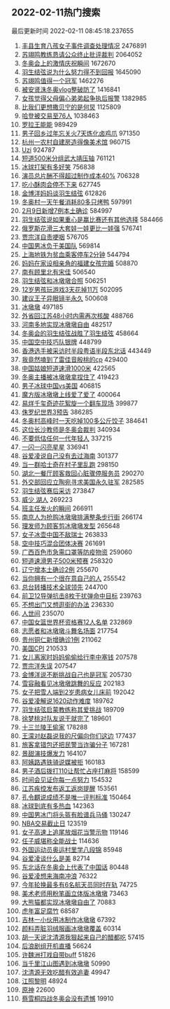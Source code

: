 ## 2022-02-11热门搜索 
最后更新时间 2022-02-11 08:45:18.237655 
1. [丰县生育八孩女子事件调查处理情况](https://s.weibo.com/weibo?q=%23%E4%B8%B0%E5%8E%BF%E7%94%9F%E8%82%B2%E5%85%AB%E5%AD%A9%E5%A5%B3%E5%AD%90%E4%BA%8B%E4%BB%B6%E8%B0%83%E6%9F%A5%E5%A4%84%E7%90%86%E6%83%85%E5%86%B5%23&Refer=top) 2476891
1. [苏翊鸣教练恳请公众终止批评裁判](https://s.weibo.com/weibo?q=%23%E8%8B%8F%E7%BF%8A%E9%B8%A3%E6%95%99%E7%BB%83%E6%81%B3%E8%AF%B7%E5%85%AC%E4%BC%97%E7%BB%88%E6%AD%A2%E6%89%B9%E8%AF%84%E8%A3%81%E5%88%A4%23&Refer=top) 2064052
1. [冬奥会上的激情庆祝瞬间](https://s.weibo.com/weibo?q=%23%E5%86%AC%E5%A5%A5%E4%BC%9A%E4%B8%8A%E7%9A%84%E6%BF%80%E6%83%85%E5%BA%86%E7%A5%9D%E7%9E%AC%E9%97%B4%23&Refer=top) 1672670
1. [羽生结弦说为什么努力得不到回报](https://s.weibo.com/weibo?q=%23%E7%BE%BD%E7%94%9F%E7%BB%93%E5%BC%A6%E8%AF%B4%E4%B8%BA%E4%BB%80%E4%B9%88%E5%8A%AA%E5%8A%9B%E5%BE%97%E4%B8%8D%E5%88%B0%E5%9B%9E%E6%8A%A5%23&Refer=top) 1645090
1. [苏翊鸣值得一个冠军](https://s.weibo.com/weibo?q=%E8%8B%8F%E7%BF%8A%E9%B8%A3%E5%80%BC%E5%BE%97%E4%B8%80%E4%B8%AA%E5%86%A0%E5%86%9B&Refer=top) 1462276
1. [被安贤洙冬奥vlog整破防了](https://s.weibo.com/weibo?q=%23%E8%A2%AB%E5%AE%89%E8%B4%A4%E6%B4%99%E5%86%AC%E5%A5%A5vlog%E6%95%B4%E7%A0%B4%E9%98%B2%E4%BA%86%23&Refer=top) 1416841
1. [女孩觉得父母偏心弟弟起争执后报警](https://s.weibo.com/weibo?q=%23%E5%A5%B3%E5%AD%A9%E8%A7%89%E5%BE%97%E7%88%B6%E6%AF%8D%E5%81%8F%E5%BF%83%E5%BC%9F%E5%BC%9F%E8%B5%B7%E4%BA%89%E6%89%A7%E5%90%8E%E6%8A%A5%E8%AD%A6%23&Refer=top) 1382985
1. [比我们更想撒贝宁的是何炅](https://s.weibo.com/weibo?q=%23%E6%AF%94%E6%88%91%E4%BB%AC%E6%9B%B4%E6%83%B3%E6%92%92%E8%B4%9D%E5%AE%81%E7%9A%84%E6%98%AF%E4%BD%95%E7%82%85%23&Refer=top) 1125809
1. [哈登被交易至76人](https://s.weibo.com/weibo?q=%23%E5%93%88%E7%99%BB%E8%A2%AB%E4%BA%A4%E6%98%93%E8%87%B376%E4%BA%BA%23&Refer=top) 1038463
1. [罗拉王能能](https://s.weibo.com/weibo?q=%E7%BD%97%E6%8B%89%E7%8E%8B%E8%83%BD%E8%83%BD&Refer=top) 989429
1. [男子回乡过年忘关火7天炼化卤鸡爪](https://s.weibo.com/weibo?q=%23%E7%94%B7%E5%AD%90%E5%9B%9E%E4%B9%A1%E8%BF%87%E5%B9%B4%E5%BF%98%E5%85%B3%E7%81%AB7%E5%A4%A9%E7%82%BC%E5%8C%96%E5%8D%A4%E9%B8%A1%E7%88%AA%23&Refer=top) 971350
1. [杭州一农村自建房造得像美术馆](https://s.weibo.com/weibo?q=%23%E6%9D%AD%E5%B7%9E%E4%B8%80%E5%86%9C%E6%9D%91%E8%87%AA%E5%BB%BA%E6%88%BF%E9%80%A0%E5%BE%97%E5%83%8F%E7%BE%8E%E6%9C%AF%E9%A6%86%23&Refer=top) 960715
1. [Uzi](https://s.weibo.com/weibo?q=Uzi&Refer=top) 924787
1. [短道500米分组武大靖压轴](https://s.weibo.com/weibo?q=%23%E7%9F%AD%E9%81%93500%E7%B1%B3%E5%88%86%E7%BB%84%E6%AD%A6%E5%A4%A7%E9%9D%96%E5%8E%8B%E8%BD%B4%23&Refer=top) 761121
1. [冰球打架有多好笑](https://s.weibo.com/weibo?q=%23%E5%86%B0%E7%90%83%E6%89%93%E6%9E%B6%E6%9C%89%E5%A4%9A%E5%A5%BD%E7%AC%91%23&Refer=top) 756838
1. [演员总片酬不得超过制作成本40%](https://s.weibo.com/weibo?q=%23%E6%BC%94%E5%91%98%E6%80%BB%E7%89%87%E9%85%AC%E4%B8%8D%E5%BE%97%E8%B6%85%E8%BF%87%E5%88%B6%E4%BD%9C%E6%88%90%E6%9C%AC40%25%23&Refer=top) 706328
1. [吃小酥肉会停不下来](https://s.weibo.com/weibo?q=%23%E5%90%83%E5%B0%8F%E9%85%A5%E8%82%89%E4%BC%9A%E5%81%9C%E4%B8%8D%E4%B8%8B%E6%9D%A5%23&Refer=top) 627745
1. [金博洋妈妈谈羽生结弦](https://s.weibo.com/weibo?q=%23%E9%87%91%E5%8D%9A%E6%B4%8B%E5%A6%88%E5%A6%88%E8%B0%88%E7%BE%BD%E7%94%9F%E7%BB%93%E5%BC%A6%23&Refer=top) 612826
1. [冬奥村一天午餐消耗80多只烤鸭](https://s.weibo.com/weibo?q=%23%E5%86%AC%E5%A5%A5%E6%9D%91%E4%B8%80%E5%A4%A9%E5%8D%88%E9%A4%90%E6%B6%88%E8%80%9780%E5%A4%9A%E5%8F%AA%E7%83%A4%E9%B8%AD%23&Refer=top) 597991
1. [2月9日新增7例本土确诊](https://s.weibo.com/weibo?q=%232%E6%9C%889%E6%97%A5%E6%96%B0%E5%A2%9E7%E4%BE%8B%E6%9C%AC%E5%9C%9F%E7%A1%AE%E8%AF%8A%23&Refer=top) 584997
1. [羽生结弦说如果重心是赢比赛还有其他选择](https://s.weibo.com/weibo?q=%23%E7%BE%BD%E7%94%9F%E7%BB%93%E5%BC%A6%E8%AF%B4%E5%A6%82%E6%9E%9C%E9%87%8D%E5%BF%83%E6%98%AF%E8%B5%A2%E6%AF%94%E8%B5%9B%E8%BF%98%E6%9C%89%E5%85%B6%E4%BB%96%E9%80%89%E6%8B%A9%23&Refer=top) 584466
1. [俄罗斯花滑三大套娃一娃更比一娃强](https://s.weibo.com/weibo?q=%23%E4%BF%84%E7%BD%97%E6%96%AF%E8%8A%B1%E6%BB%91%E4%B8%89%E5%A4%A7%E5%A5%97%E5%A8%83%E4%B8%80%E5%A8%83%E6%9B%B4%E6%AF%94%E4%B8%80%E5%A8%83%E5%BC%BA%23&Refer=top) 576741
1. [贾宗洋自责哽咽](https://s.weibo.com/weibo?q=%23%E8%B4%BE%E5%AE%97%E6%B4%8B%E8%87%AA%E8%B4%A3%E5%93%BD%E5%92%BD%23&Refer=top) 576705
1. [中国男冰负于美国队](https://s.weibo.com/weibo?q=%E4%B8%AD%E5%9B%BD%E7%94%B7%E5%86%B0%E8%B4%9F%E4%BA%8E%E7%BE%8E%E5%9B%BD%E9%98%9F&Refer=top) 569814
1. [上海地铁为贫血乘客停车2分钟](https://s.weibo.com/weibo?q=%23%E4%B8%8A%E6%B5%B7%E5%9C%B0%E9%93%81%E4%B8%BA%E8%B4%AB%E8%A1%80%E4%B9%98%E5%AE%A2%E5%81%9C%E8%BD%A62%E5%88%86%E9%92%9F%23&Refer=top) 544794
1. [妈妈在家设相亲角的福建女孩完婚](https://s.weibo.com/weibo?q=%23%E5%A6%88%E5%A6%88%E5%9C%A8%E5%AE%B6%E8%AE%BE%E7%9B%B8%E4%BA%B2%E8%A7%92%E7%9A%84%E7%A6%8F%E5%BB%BA%E5%A5%B3%E5%AD%A9%E5%AE%8C%E5%A9%9A%23&Refer=top) 508870
1. [南有顾里北有宋佳](https://s.weibo.com/weibo?q=%23%E5%8D%97%E6%9C%89%E9%A1%BE%E9%87%8C%E5%8C%97%E6%9C%89%E5%AE%8B%E4%BD%B3%23&Refer=top) 506540
1. [羽生结弦和冰墩墩合照](https://s.weibo.com/weibo?q=%23%E7%BE%BD%E7%94%9F%E7%BB%93%E5%BC%A6%E5%92%8C%E5%86%B0%E5%A2%A9%E5%A2%A9%E5%90%88%E7%85%A7%23&Refer=top) 506251
1. [12岁男孩玩游戏3天花掉11万](https://s.weibo.com/weibo?q=%2312%E5%B2%81%E7%94%B7%E5%AD%A9%E7%8E%A9%E6%B8%B8%E6%88%8F3%E5%A4%A9%E8%8A%B1%E6%8E%8911%E4%B8%87%23&Refer=top) 502095
1. [建议王子异眼镜半永久](https://s.weibo.com/weibo?q=%23%E5%BB%BA%E8%AE%AE%E7%8E%8B%E5%AD%90%E5%BC%82%E7%9C%BC%E9%95%9C%E5%8D%8A%E6%B0%B8%E4%B9%85%23&Refer=top) 500608
1. [冰墩墩](https://s.weibo.com/weibo?q=%23%E5%86%B0%E5%A2%A9%E5%A2%A9%23&Refer=top) 497185
1. [外省回江苏48小时内需再次核酸](https://s.weibo.com/weibo?q=%23%E5%A4%96%E7%9C%81%E5%9B%9E%E6%B1%9F%E8%8B%8F48%E5%B0%8F%E6%97%B6%E5%86%85%E9%9C%80%E5%86%8D%E6%AC%A1%E6%A0%B8%E9%85%B8%23&Refer=top) 488766
1. [河南多地实现冰墩墩自由](https://s.weibo.com/weibo?q=%23%E6%B2%B3%E5%8D%97%E5%A4%9A%E5%9C%B0%E5%AE%9E%E7%8E%B0%E5%86%B0%E5%A2%A9%E5%A2%A9%E8%87%AA%E7%94%B1%23&Refer=top) 482517
1. [冬奥会的羽生结弦战胜了羽生结弦](https://s.weibo.com/weibo?q=%23%E5%86%AC%E5%A5%A5%E4%BC%9A%E7%9A%84%E7%BE%BD%E7%94%9F%E7%BB%93%E5%BC%A6%E6%88%98%E8%83%9C%E4%BA%86%E7%BE%BD%E7%94%9F%E7%BB%93%E5%BC%A6%23&Refer=top) 458664
1. [中国空中技巧队银牌](https://s.weibo.com/weibo?q=%23%E4%B8%AD%E5%9B%BD%E7%A9%BA%E4%B8%AD%E6%8A%80%E5%B7%A7%E9%98%9F%E9%93%B6%E7%89%8C%23&Refer=top) 448799
1. [香港选手被采访时半段粤语半段东北话](https://s.weibo.com/weibo?q=%23%E9%A6%99%E6%B8%AF%E9%80%89%E6%89%8B%E8%A2%AB%E9%87%87%E8%AE%BF%E6%97%B6%E5%8D%8A%E6%AE%B5%E7%B2%A4%E8%AF%AD%E5%8D%8A%E6%AE%B5%E4%B8%9C%E5%8C%97%E8%AF%9D%23&Refer=top) 443449
1. [我竟然嗑到了雷佳音殷桃的cp](https://s.weibo.com/weibo?q=%23%E6%88%91%E7%AB%9F%E7%84%B6%E5%97%91%E5%88%B0%E4%BA%86%E9%9B%B7%E4%BD%B3%E9%9F%B3%E6%AE%B7%E6%A1%83%E7%9A%84cp%23&Refer=top) 429400
1. [中国姑娘短道速滑1000米](https://s.weibo.com/weibo?q=%23%E4%B8%AD%E5%9B%BD%E5%A7%91%E5%A8%98%E7%9F%AD%E9%81%93%E9%80%9F%E6%BB%911000%E7%B1%B3%23&Refer=top) 422565
1. [冬奥主播被冰墩墩拿捏住了](https://s.weibo.com/weibo?q=%23%E5%86%AC%E5%A5%A5%E4%B8%BB%E6%92%AD%E8%A2%AB%E5%86%B0%E5%A2%A9%E5%A2%A9%E6%8B%BF%E6%8D%8F%E4%BD%8F%E4%BA%86%23&Refer=top) 419423
1. [男子冰球中国vs美国](https://s.weibo.com/weibo?q=%23%E7%94%B7%E5%AD%90%E5%86%B0%E7%90%83%E4%B8%AD%E5%9B%BDvs%E7%BE%8E%E5%9B%BD%23&Refer=top) 406815
1. [魔方版冰墩墩上线爱了爱了](https://s.weibo.com/weibo?q=%E9%AD%94%E6%96%B9%E7%89%88%E5%86%B0%E5%A2%A9%E5%A2%A9%E4%B8%8A%E7%BA%BF%E7%88%B1%E4%BA%86%E7%88%B1%E4%BA%86&Refer=top) 400064
1. [易烊千玺奇迹花絮旋一个翻车现场](https://s.weibo.com/weibo?q=%23%E6%98%93%E7%83%8A%E5%8D%83%E7%8E%BA%E5%A5%87%E8%BF%B9%E8%8A%B1%E7%B5%AE%E6%97%8B%E4%B8%80%E4%B8%AA%E7%BF%BB%E8%BD%A6%E7%8E%B0%E5%9C%BA%23&Refer=top) 399877
1. [侏罗纪世界3预告](https://s.weibo.com/weibo?q=%23%E4%BE%8F%E7%BD%97%E7%BA%AA%E4%B8%96%E7%95%8C3%E9%A2%84%E5%91%8A%23&Refer=top) 386285
1. [冬奥村高峰时一天吃掉100多公斤饺子](https://s.weibo.com/weibo?q=%23%E5%86%AC%E5%A5%A5%E6%9D%91%E9%AB%98%E5%B3%B0%E6%97%B6%E4%B8%80%E5%A4%A9%E5%90%83%E6%8E%89100%E5%A4%9A%E5%85%AC%E6%96%A4%E9%A5%BA%E5%AD%90%23&Refer=top) 384641
1. [这位长沙教师是冬奥会裁判](https://s.weibo.com/weibo?q=%E8%BF%99%E4%BD%8D%E9%95%BF%E6%B2%99%E6%95%99%E5%B8%88%E6%98%AF%E5%86%AC%E5%A5%A5%E4%BC%9A%E8%A3%81%E5%88%A4&Refer=top) 340934
1. [不要低估任何一代年轻人](https://s.weibo.com/weibo?q=%23%E4%B8%8D%E8%A6%81%E4%BD%8E%E4%BC%B0%E4%BB%BB%E4%BD%95%E4%B8%80%E4%BB%A3%E5%B9%B4%E8%BD%BB%E4%BA%BA%23&Refer=top) 337215
1. [一闪一闪亮星星](https://s.weibo.com/weibo?q=%E4%B8%80%E9%97%AA%E4%B8%80%E9%97%AA%E4%BA%AE%E6%98%9F%E6%98%9F&Refer=top) 336941
1. [谷爱凌说自己没有去过海南](https://s.weibo.com/weibo?q=%23%E8%B0%B7%E7%88%B1%E5%87%8C%E8%AF%B4%E8%87%AA%E5%B7%B1%E6%B2%A1%E6%9C%89%E5%8E%BB%E8%BF%87%E6%B5%B7%E5%8D%97%23&Refer=top) 301377
1. [当一群哈士奇在村子里乱跑](https://s.weibo.com/weibo?q=%23%E5%BD%93%E4%B8%80%E7%BE%A4%E5%93%88%E5%A3%AB%E5%A5%87%E5%9C%A8%E6%9D%91%E5%AD%90%E9%87%8C%E4%B9%B1%E8%B7%91%23&Refer=top) 298150
1. [湖北一餐厅顾客救回心脏骤停服务员](https://s.weibo.com/weibo?q=%23%E6%B9%96%E5%8C%97%E4%B8%80%E9%A4%90%E5%8E%85%E9%A1%BE%E5%AE%A2%E6%95%91%E5%9B%9E%E5%BF%83%E8%84%8F%E9%AA%A4%E5%81%9C%E6%9C%8D%E5%8A%A1%E5%91%98%23&Refer=top) 290270
1. [外交部回应立陶宛寻求美国永久驻军](https://s.weibo.com/weibo?q=%23%E5%A4%96%E4%BA%A4%E9%83%A8%E5%9B%9E%E5%BA%94%E7%AB%8B%E9%99%B6%E5%AE%9B%E5%AF%BB%E6%B1%82%E7%BE%8E%E5%9B%BD%E6%B0%B8%E4%B9%85%E9%A9%BB%E5%86%9B%23&Refer=top) 282585
1. [羽生结弦赛后采访](https://s.weibo.com/weibo?q=%23%E7%BE%BD%E7%94%9F%E7%BB%93%E5%BC%A6%E8%B5%9B%E5%90%8E%E9%87%87%E8%AE%BF%23&Refer=top) 273847
1. [威少 湖人](https://s.weibo.com/weibo?q=%E5%A8%81%E5%B0%91%20%E6%B9%96%E4%BA%BA&Refer=top) 269223
1. [班主任发火的瞬间](https://s.weibo.com/weibo?q=%23%E7%8F%AD%E4%B8%BB%E4%BB%BB%E5%8F%91%E7%81%AB%E7%9A%84%E7%9E%AC%E9%97%B4%23&Refer=top) 266911
1. [南京人为抢购冰墩墩排满整条步行街](https://s.weibo.com/weibo?q=%23%E5%8D%97%E4%BA%AC%E4%BA%BA%E4%B8%BA%E6%8A%A2%E8%B4%AD%E5%86%B0%E5%A2%A9%E5%A2%A9%E6%8E%92%E6%BB%A1%E6%95%B4%E6%9D%A1%E6%AD%A5%E8%A1%8C%E8%A1%97%23&Refer=top) 266174
1. [理发师为顾客剪冰墩墩发型](https://s.weibo.com/weibo?q=%23%E7%90%86%E5%8F%91%E5%B8%88%E4%B8%BA%E9%A1%BE%E5%AE%A2%E5%89%AA%E5%86%B0%E5%A2%A9%E5%A2%A9%E5%8F%91%E5%9E%8B%23&Refer=top) 265648
1. [女子冰壶中国不敌瑞士](https://s.weibo.com/weibo?q=%23%E5%A5%B3%E5%AD%90%E5%86%B0%E5%A3%B6%E4%B8%AD%E5%9B%BD%E4%B8%8D%E6%95%8C%E7%91%9E%E5%A3%AB%23&Refer=top) 263833
1. [空中技巧混合团体决赛](https://s.weibo.com/weibo?q=%23%E7%A9%BA%E4%B8%AD%E6%8A%80%E5%B7%A7%E6%B7%B7%E5%90%88%E5%9B%A2%E4%BD%93%E5%86%B3%E8%B5%9B%23&Refer=top) 261691
1. [广西百色市急需口罩等防疫物资](https://s.weibo.com/weibo?q=%23%E5%B9%BF%E8%A5%BF%E7%99%BE%E8%89%B2%E5%B8%82%E6%80%A5%E9%9C%80%E5%8F%A3%E7%BD%A9%E7%AD%89%E9%98%B2%E7%96%AB%E7%89%A9%E8%B5%84%23&Refer=top) 259060
1. [短道速滑男子500米预赛](https://s.weibo.com/weibo?q=%23%E7%9F%AD%E9%81%93%E9%80%9F%E6%BB%91%E7%94%B7%E5%AD%90500%E7%B1%B3%E9%A2%84%E8%B5%9B%23&Refer=top) 258320
1. [辽宁增本土确诊2例](https://s.weibo.com/weibo?q=%23%E8%BE%BD%E5%AE%81%E5%A2%9E%E6%9C%AC%E5%9C%9F%E7%A1%AE%E8%AF%8A2%E4%BE%8B%23&Refer=top) 255670
1. [当你拥有一个很在意自己的人](https://s.weibo.com/weibo?q=%23%E5%BD%93%E4%BD%A0%E6%8B%A5%E6%9C%89%E4%B8%80%E4%B8%AA%E5%BE%88%E5%9C%A8%E6%84%8F%E8%87%AA%E5%B7%B1%E7%9A%84%E4%BA%BA%23&Refer=top) 255542
1. [总台转播技术全球领先](https://s.weibo.com/weibo?q=%23%E6%80%BB%E5%8F%B0%E8%BD%AC%E6%92%AD%E6%8A%80%E6%9C%AF%E5%85%A8%E7%90%83%E9%A2%86%E5%85%88%23&Refer=top) 244700
1. [前卫12导弹抗击8枚干扰弹命中目标](https://s.weibo.com/weibo?q=%23%E5%89%8D%E5%8D%AB12%E5%AF%BC%E5%BC%B9%E6%8A%97%E5%87%BB8%E6%9E%9A%E5%B9%B2%E6%89%B0%E5%BC%B9%E5%91%BD%E4%B8%AD%E7%9B%AE%E6%A0%87%23&Refer=top) 239763
1. [不想出门又想逛街的办法](https://s.weibo.com/weibo?q=%23%E4%B8%8D%E6%83%B3%E5%87%BA%E9%97%A8%E5%8F%88%E6%83%B3%E9%80%9B%E8%A1%97%E7%9A%84%E5%8A%9E%E6%B3%95%23&Refer=top) 236330
1. [人世间](https://s.weibo.com/weibo?q=%E4%BA%BA%E4%B8%96%E9%97%B4&Refer=top) 235070
1. [中国女篮世界杯资格赛12人名单](https://s.weibo.com/weibo?q=%23%E4%B8%AD%E5%9B%BD%E5%A5%B3%E7%AF%AE%E4%B8%96%E7%95%8C%E6%9D%AF%E8%B5%84%E6%A0%BC%E8%B5%9B12%E4%BA%BA%E5%90%8D%E5%8D%95%23&Refer=top) 232869
1. [志愿者和冰墩墩斗舞名场面](https://s.weibo.com/weibo?q=%23%E5%BF%97%E6%84%BF%E8%80%85%E5%92%8C%E5%86%B0%E5%A2%A9%E5%A2%A9%E6%96%97%E8%88%9E%E5%90%8D%E5%9C%BA%E9%9D%A2%23&Refer=top) 217754
1. [贵州铜仁新增确诊1例](https://s.weibo.com/weibo?q=%23%E8%B4%B5%E5%B7%9E%E9%93%9C%E4%BB%81%E6%96%B0%E5%A2%9E%E7%A1%AE%E8%AF%8A1%E4%BE%8B%23&Refer=top) 211062
1. [美国CPI](https://s.weibo.com/weibo?q=%E7%BE%8E%E5%9B%BDCPI&Refer=top) 210533
1. [女儿离家时妈妈偷偷给行李中塞钱](https://s.weibo.com/weibo?q=%23%E5%A5%B3%E5%84%BF%E7%A6%BB%E5%AE%B6%E6%97%B6%E5%A6%88%E5%A6%88%E5%81%B7%E5%81%B7%E7%BB%99%E8%A1%8C%E6%9D%8E%E4%B8%AD%E5%A1%9E%E9%92%B1%23&Refer=top) 207578
1. [贾宗洋失误](https://s.weibo.com/weibo?q=%23%E8%B4%BE%E5%AE%97%E6%B4%8B%E5%A4%B1%E8%AF%AF%23&Refer=top) 207547
1. [金博洋说不断挑战自己也是冠军](https://s.weibo.com/weibo?q=%23%E9%87%91%E5%8D%9A%E6%B4%8B%E8%AF%B4%E4%B8%8D%E6%96%AD%E6%8C%91%E6%88%98%E8%87%AA%E5%B7%B1%E4%B9%9F%E6%98%AF%E5%86%A0%E5%86%9B%23&Refer=top) 205730
1. [雪容融看见冰墩墩跳舞的反应](https://s.weibo.com/weibo?q=%23%E9%9B%AA%E5%AE%B9%E8%9E%8D%E7%9C%8B%E8%A7%81%E5%86%B0%E5%A2%A9%E5%A2%A9%E8%B7%B3%E8%88%9E%E7%9A%84%E5%8F%8D%E5%BA%94%23&Refer=top) 202183
1. [女子把雪人端到2岁患病女儿床前](https://s.weibo.com/weibo?q=%23%E5%A5%B3%E5%AD%90%E6%8A%8A%E9%9B%AA%E4%BA%BA%E7%AB%AF%E5%88%B02%E5%B2%81%E6%82%A3%E7%97%85%E5%A5%B3%E5%84%BF%E5%BA%8A%E5%89%8D%23&Refer=top) 192042
1. [谷爱凌解说1620动作难度](https://s.weibo.com/weibo?q=%23%E8%B0%B7%E7%88%B1%E5%87%8C%E8%A7%A3%E8%AF%B41620%E5%8A%A8%E4%BD%9C%E9%9A%BE%E5%BA%A6%23&Refer=top) 189762
1. [羽生结弦启蒙教练称其爱挑战](https://s.weibo.com/weibo?q=%23%E7%BE%BD%E7%94%9F%E7%BB%93%E5%BC%A6%E5%90%AF%E8%92%99%E6%95%99%E7%BB%83%E7%A7%B0%E5%85%B6%E7%88%B1%E6%8C%91%E6%88%98%23&Refer=top) 189709
1. [徐梦桃对队友说干就完了](https://s.weibo.com/weibo?q=%23%E5%BE%90%E6%A2%A6%E6%A1%83%E5%AF%B9%E9%98%9F%E5%8F%8B%E8%AF%B4%E5%B9%B2%E5%B0%B1%E5%AE%8C%E4%BA%86%23&Refer=top) 189601
1. [十三兰陵王偷家](https://s.weibo.com/weibo?q=%23%E5%8D%81%E4%B8%89%E5%85%B0%E9%99%B5%E7%8E%8B%E5%81%B7%E5%AE%B6%23&Refer=top) 178288
1. [王濛对赵磊说我的尺偏向你们这边](https://s.weibo.com/weibo?q=%23%E7%8E%8B%E6%BF%9B%E5%AF%B9%E8%B5%B5%E7%A3%8A%E8%AF%B4%E6%88%91%E7%9A%84%E5%B0%BA%E5%81%8F%E5%90%91%E4%BD%A0%E4%BB%AC%E8%BF%99%E8%BE%B9%23&Refer=top) 177437
1. [旅客拿错包还把民警当诈骗分子](https://s.weibo.com/weibo?q=%23%E6%97%85%E5%AE%A2%E6%8B%BF%E9%94%99%E5%8C%85%E8%BF%98%E6%8A%8A%E6%B0%91%E8%AD%A6%E5%BD%93%E8%AF%88%E9%AA%97%E5%88%86%E5%AD%90%23&Refer=top) 167281
1. [景甜演技爆发力](https://s.weibo.com/weibo?q=%23%E6%99%AF%E7%94%9C%E6%BC%94%E6%8A%80%E7%88%86%E5%8F%91%E5%8A%9B%23&Refer=top) 164107
1. [阿姨路遇铁骑说媒被拒](https://s.weibo.com/weibo?q=%23%E9%98%BF%E5%A7%A8%E8%B7%AF%E9%81%87%E9%93%81%E9%AA%91%E8%AF%B4%E5%AA%92%E8%A2%AB%E6%8B%92%23&Refer=top) 160183
1. [男子酒后拨打110让帮忙占座打麻将](https://s.weibo.com/weibo?q=%23%E7%94%B7%E5%AD%90%E9%85%92%E5%90%8E%E6%8B%A8%E6%89%93110%E8%AE%A9%E5%B8%AE%E5%BF%99%E5%8D%A0%E5%BA%A7%E6%89%93%E9%BA%BB%E5%B0%86%23&Refer=top) 158599
1. [时间会见证你每一点努力](https://s.weibo.com/weibo?q=%23%E6%97%B6%E9%97%B4%E4%BC%9A%E8%A7%81%E8%AF%81%E4%BD%A0%E6%AF%8F%E4%B8%80%E7%82%B9%E5%8A%AA%E5%8A%9B%23&Refer=top) 154532
1. [江苏疾控发布返工返岗提醒](https://s.weibo.com/weibo?q=%23%E6%B1%9F%E8%8B%8F%E7%96%BE%E6%8E%A7%E5%8F%91%E5%B8%83%E8%BF%94%E5%B7%A5%E8%BF%94%E5%B2%97%E6%8F%90%E9%86%92%23&Refer=top) 153561
1. [孔令麒说成绩不是唯一评判标准](https://s.weibo.com/weibo?q=%23%E5%AD%94%E4%BB%A4%E9%BA%92%E8%AF%B4%E6%88%90%E7%BB%A9%E4%B8%8D%E6%98%AF%E5%94%AF%E4%B8%80%E8%AF%84%E5%88%A4%E6%A0%87%E5%87%86%23&Refer=top) 150464
1. [冰球到底有多热血](https://s.weibo.com/weibo?q=%23%E5%86%B0%E7%90%83%E5%88%B0%E5%BA%95%E6%9C%89%E5%A4%9A%E7%83%AD%E8%A1%80%23&Refer=top) 142363
1. [中国男冰门将头盔有脸谱兵马俑](https://s.weibo.com/weibo?q=%23%E4%B8%AD%E5%9B%BD%E7%94%B7%E5%86%B0%E9%97%A8%E5%B0%86%E5%A4%B4%E7%9B%94%E6%9C%89%E8%84%B8%E8%B0%B1%E5%85%B5%E9%A9%AC%E4%BF%91%23&Refer=top) 130247
1. [NBA交易截止日](https://s.weibo.com/weibo?q=%23NBA%E4%BA%A4%E6%98%93%E6%88%AA%E6%AD%A2%E6%97%A5%23&Refer=top) 123519
1. [女子高速上追尾放烟花当警示物](https://s.weibo.com/weibo?q=%23%E5%A5%B3%E5%AD%90%E9%AB%98%E9%80%9F%E4%B8%8A%E8%BF%BD%E5%B0%BE%E6%94%BE%E7%83%9F%E8%8A%B1%E5%BD%93%E8%AD%A6%E7%A4%BA%E7%89%A9%23&Refer=top) 119146
1. [任子威堪称全能战士](https://s.weibo.com/weibo?q=%23%E4%BB%BB%E5%AD%90%E5%A8%81%E5%A0%AA%E7%A7%B0%E5%85%A8%E8%83%BD%E6%88%98%E5%A3%AB%23&Refer=top) 114636
1. [外国运动员奥运村里学八段锦](https://s.weibo.com/weibo?q=%23%E5%A4%96%E5%9B%BD%E8%BF%90%E5%8A%A8%E5%91%98%E5%A5%A5%E8%BF%90%E6%9D%91%E9%87%8C%E5%AD%A6%E5%85%AB%E6%AE%B5%E9%94%A6%23&Refer=top) 85948
1. [谷爱凌谈什么是美](https://s.weibo.com/weibo?q=%23%E8%B0%B7%E7%88%B1%E5%87%8C%E8%B0%88%E4%BB%80%E4%B9%88%E6%98%AF%E7%BE%8E%23&Refer=top) 82714
1. [东北话在冬奥会上代表了中国话](https://s.weibo.com/weibo?q=%23%E4%B8%9C%E5%8C%97%E8%AF%9D%E5%9C%A8%E5%86%AC%E5%A5%A5%E4%BC%9A%E4%B8%8A%E4%BB%A3%E8%A1%A8%E4%BA%86%E4%B8%AD%E5%9B%BD%E8%AF%9D%23&Refer=top) 80448
1. [谷爱凌想来海南冲浪](https://s.weibo.com/weibo?q=%23%E8%B0%B7%E7%88%B1%E5%87%8C%E6%83%B3%E6%9D%A5%E6%B5%B7%E5%8D%97%E5%86%B2%E6%B5%AA%23&Refer=top) 76322
1. [今年轮换最多有6名航天员同时在轨](https://s.weibo.com/weibo?q=%23%E4%BB%8A%E5%B9%B4%E8%BD%AE%E6%8D%A2%E6%9C%80%E5%A4%9A%E6%9C%896%E5%90%8D%E8%88%AA%E5%A4%A9%E5%91%98%E5%90%8C%E6%97%B6%E5%9C%A8%E8%BD%A8%23&Refer=top) 74725
1. [美术老师用粉笔画立体版冰墩墩](https://s.weibo.com/weibo?q=%23%E7%BE%8E%E6%9C%AF%E8%80%81%E5%B8%88%E7%94%A8%E7%B2%89%E7%AC%94%E7%94%BB%E7%AB%8B%E4%BD%93%E7%89%88%E5%86%B0%E5%A2%A9%E5%A2%A9%23&Refer=top) 73463
1. [大熊猫都实现冰墩墩自由了](https://s.weibo.com/weibo?q=%23%E5%A4%A7%E7%86%8A%E7%8C%AB%E9%83%BD%E5%AE%9E%E7%8E%B0%E5%86%B0%E5%A2%A9%E5%A2%A9%E8%87%AA%E7%94%B1%E4%BA%86%23&Refer=top) 70883
1. [虎年富足腐竹](https://s.weibo.com/weibo?q=%23%E8%99%8E%E5%B9%B4%E5%AF%8C%E8%B6%B3%E8%85%90%E7%AB%B9%23&Refer=top) 68587
1. [吉林一小伙用冰制作冰墩墩](https://s.weibo.com/weibo?q=%23%E5%90%89%E6%9E%97%E4%B8%80%E5%B0%8F%E4%BC%99%E7%94%A8%E5%86%B0%E5%88%B6%E4%BD%9C%E5%86%B0%E5%A2%A9%E5%A2%A9%23&Refer=top) 67392
1. [颜料弄脏羽绒服画冰墩墩覆盖](https://s.weibo.com/weibo?q=%23%E9%A2%9C%E6%96%99%E5%BC%84%E8%84%8F%E7%BE%BD%E7%BB%92%E6%9C%8D%E7%94%BB%E5%86%B0%E5%A2%A9%E5%A2%A9%E8%A6%86%E7%9B%96%23&Refer=top) 60314
1. [胡一天说沈清源我狠起来自己的醋都吃](https://s.weibo.com/weibo?q=%23%E8%83%A1%E4%B8%80%E5%A4%A9%E8%AF%B4%E6%B2%88%E6%B8%85%E6%BA%90%E6%88%91%E7%8B%A0%E8%B5%B7%E6%9D%A5%E8%87%AA%E5%B7%B1%E7%9A%84%E9%86%8B%E9%83%BD%E5%90%83%23&Refer=top) 57415
1. [后浪剧组开机直播](https://s.weibo.com/weibo?q=%23%E5%90%8E%E6%B5%AA%E5%89%A7%E7%BB%84%E5%BC%80%E6%9C%BA%E7%9B%B4%E6%92%AD%23&Refer=top) 56624
1. [许魏洲打戏自带buff](https://s.weibo.com/weibo?q=%23%E8%AE%B8%E9%AD%8F%E6%B4%B2%E6%89%93%E6%88%8F%E8%87%AA%E5%B8%A6buff%23&Refer=top) 51826
1. [当千里江山图遇到冰墩墩](https://s.weibo.com/weibo?q=%23%E5%BD%93%E5%8D%83%E9%87%8C%E6%B1%9F%E5%B1%B1%E5%9B%BE%E9%81%87%E5%88%B0%E5%86%B0%E5%A2%A9%E5%A2%A9%23&Refer=top) 50990
1. [沈清源无效吃醋有效追妻](https://s.weibo.com/weibo?q=%23%E6%B2%88%E6%B8%85%E6%BA%90%E6%97%A0%E6%95%88%E5%90%83%E9%86%8B%E6%9C%89%E6%95%88%E8%BF%BD%E5%A6%BB%23&Refer=top) 49947
1. [江照黎明](https://s.weibo.com/weibo?q=%E6%B1%9F%E7%85%A7%E9%BB%8E%E6%98%8E&Refer=top) 48924
1. [原神](https://s.weibo.com/weibo?q=%E5%8E%9F%E7%A5%9E&Refer=top) 22600
1. [蔡雪桐四战冬奥会没有遗憾](https://s.weibo.com/weibo?q=%23%E8%94%A1%E9%9B%AA%E6%A1%90%E5%9B%9B%E6%88%98%E5%86%AC%E5%A5%A5%E4%BC%9A%E6%B2%A1%E6%9C%89%E9%81%97%E6%86%BE%23&Refer=top) 19910
